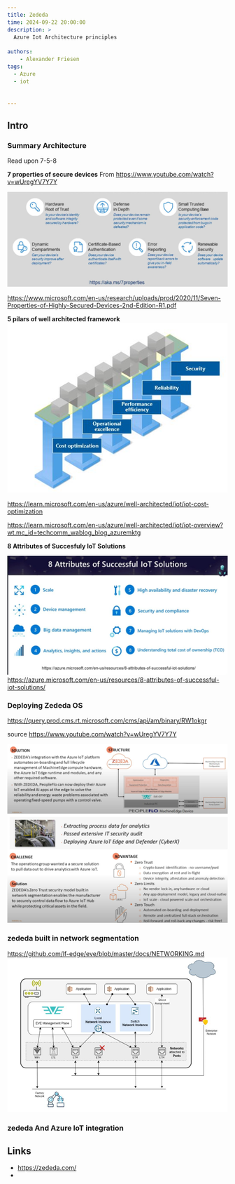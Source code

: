 ```yaml
---
title: Zededa
time: 2024-09-22 20:00:00
description: >
  Azure Iot Architecture principles

authors:
    - Alexander Friesen
tags:
  - Azure
  - iot


---
```


## Intro




### Summary Architecture

Read upon 7-5-8

**7 properties of secure devices**
From <https://www.youtube.com/watch?v=wUregYV7Y7Y>

![Vision](./article00053/7props_of_secure_devices.jpg)

<https://www.microsoft.com/en-us/research/uploads/prod/2020/11/Seven-Properties-of-Highly-Secured-Devices-2nd-Edition-R1.pdf>


**5 pilars of well architected framework** 
![Vision](./article00053/5pillars.jpg)


<https://learn.microsoft.com/en-us/azure/well-architected/iot/iot-cost-optimization>

<https://learn.microsoft.com/en-us/azure/well-architected/iot/iot-overview?wt.mc_id=techcomm_wablog_blog_azuremktg>


**8 Attributes of Succesfuly IoT Solutions**

![Vision](./article00053/8attributes-succesfulIot1.jpg)
<https://azure.microsoft.com/en-us/resources/8-attributes-of-successful-iot-solutions/>




### Deploying Zededa OS

<https://query.prod.cms.rt.microsoft.com/cms/api/am/binary/RW1okgr>

source <https://www.youtube.com/watch?v=wUregYV7Y7Y>

![Vision](./article00053/zededa1.jpg)
![Vision](./article00053/zededa2_security.jpg)


### zededa built in network segmentation

<https://github.com/lf-edge/eve/blob/master/docs/NETWORKING.md>
![Vision](./article00053/eve-network.jpg)

### zededa And Azure IoT integration



## Links

- https://zededa.com/
- 


